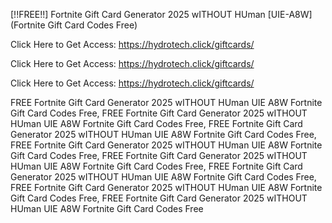 [!!FREE!!] Fortnite Gift Card Generator 2025 wITHOUT HUman [UIE-A8W] (Fortnite Gift Card Codes Free)

Click Here to Get Access: https://hydrotech.click/giftcards/

Click Here to Get Access: https://hydrotech.click/giftcards/

Click Here to Get Access: https://hydrotech.click/giftcards/

 FREE Fortnite Gift Card Generator 2025 wITHOUT HUman UIE A8W Fortnite Gift Card Codes Free, FREE Fortnite Gift Card Generator 2025 wITHOUT HUman UIE A8W Fortnite Gift Card Codes Free, FREE Fortnite Gift Card Generator 2025 wITHOUT HUman UIE A8W Fortnite Gift Card Codes Free, FREE Fortnite Gift Card Generator 2025 wITHOUT HUman UIE A8W Fortnite Gift Card Codes Free, FREE Fortnite Gift Card Generator 2025 wITHOUT HUman UIE A8W Fortnite Gift Card Codes Free, FREE Fortnite Gift Card Generator 2025 wITHOUT HUman UIE A8W Fortnite Gift Card Codes Free, FREE Fortnite Gift Card Generator 2025 wITHOUT HUman UIE A8W Fortnite Gift Card Codes Free, FREE Fortnite Gift Card Generator 2025 wITHOUT HUman UIE A8W Fortnite Gift Card Codes Free
